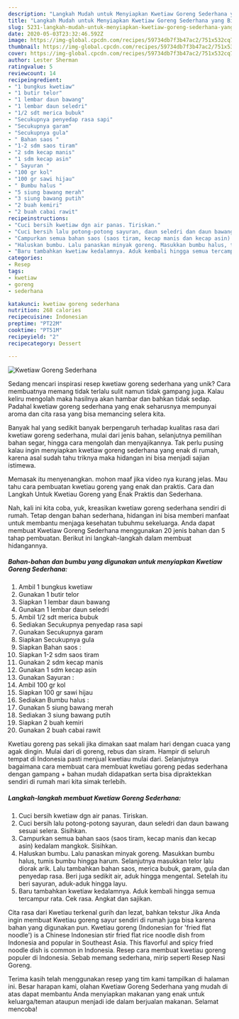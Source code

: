 ```yaml
---
description: "Langkah Mudah untuk Menyiapkan Kwetiaw Goreng Sederhana yang Bisa Manjain Lidah"
title: "Langkah Mudah untuk Menyiapkan Kwetiaw Goreng Sederhana yang Bisa Manjain Lidah"
slug: 5231-langkah-mudah-untuk-menyiapkan-kwetiaw-goreng-sederhana-yang-bisa-manjain-lidah
date: 2020-05-03T23:32:46.592Z
image: https://img-global.cpcdn.com/recipes/59734db7f3b47ac2/751x532cq70/kwetiaw-goreng-sederhana-foto-resep-utama.jpg
thumbnail: https://img-global.cpcdn.com/recipes/59734db7f3b47ac2/751x532cq70/kwetiaw-goreng-sederhana-foto-resep-utama.jpg
cover: https://img-global.cpcdn.com/recipes/59734db7f3b47ac2/751x532cq70/kwetiaw-goreng-sederhana-foto-resep-utama.jpg
author: Lester Sherman
ratingvalue: 5
reviewcount: 14
recipeingredient:
- "1 bungkus kwetiaw"
- "1 butir telor"
- "1 lembar daun bawang"
- "1 lembar daun seledri"
- "1/2 sdt merica bubuk"
- "Secukupnya penyedap rasa sapi"
- "Secukupnya garam"
- "Secukupnya gula"
- " Bahan saos "
- "1-2 sdm saos tiram"
- "2 sdm kecap manis"
- "1 sdm kecap asin"
- " Sayuran "
- "100 gr kol"
- "100 gr sawi hijau"
- " Bumbu halus "
- "5 siung bawang merah"
- "3 siung bawang putih"
- "2 buah kemiri"
- "2 buah cabai rawit"
recipeinstructions:
- "Cuci bersih kwetiaw dgn air panas. Tiriskan."
- "Cuci bersih lalu potong-potong sayuran, daun seledri dan daun bawang sesuai selera. Sisihkan."
- "Campurkan semua bahan saos (saos tiram, kecap manis dan kecap asin) kedalam mangkok. Sisihkan."
- "Haluskan bumbu. Lalu panaskan minyak goreng. Masukkan bumbu halus, tumis bumbu hingga harum. Selanjutnya masukkan telor lalu diorak arik. Lalu tambahkan bahan saos, merica bubuk, garam, gula dan penyedap rasa. Beri juga sedikit air, aduk hingga mengental. Setelah itu beri sayuran, aduk-aduk hingga layu."
- "Baru tambahkan kwetiaw kedalamnya. Aduk kembali hingga semua tercampur rata. Cek rasa. Angkat dan sajikan."
categories:
- Resep
tags:
- kwetiaw
- goreng
- sederhana

katakunci: kwetiaw goreng sederhana 
nutrition: 268 calories
recipecuisine: Indonesian
preptime: "PT22M"
cooktime: "PT51M"
recipeyield: "2"
recipecategory: Dessert

---
```



![Kwetiaw Goreng Sederhana](https://img-global.cpcdn.com/recipes/59734db7f3b47ac2/751x532cq70/kwetiaw-goreng-sederhana-foto-resep-utama.jpg)

Sedang mencari inspirasi resep kwetiaw goreng sederhana yang unik? Cara membuatnya memang tidak terlalu sulit namun tidak gampang juga. Kalau keliru mengolah maka hasilnya akan hambar dan bahkan tidak sedap. Padahal kwetiaw goreng sederhana yang enak seharusnya mempunyai aroma dan cita rasa yang bisa memancing selera kita.

Banyak hal yang sedikit banyak berpengaruh terhadap kualitas rasa dari kwetiaw goreng sederhana, mulai dari jenis bahan, selanjutnya pemilihan bahan segar, hingga cara mengolah dan menyajikannya. Tak perlu pusing kalau ingin menyiapkan kwetiaw goreng sederhana yang enak di rumah, karena asal sudah tahu triknya maka hidangan ini bisa menjadi sajian istimewa.

Memasak itu menyenangkan. mohon maaf jika video nya kurang jelas. Mau tahu cara pembuatan kwetiau goreng yang enak dan praktis. Cara dan Langkah Untuk Kwetiau Goreng yang Enak Praktis dan Sederhana.


Nah, kali ini kita coba, yuk, kreasikan kwetiaw goreng sederhana sendiri di rumah. Tetap dengan bahan sederhana, hidangan ini bisa memberi manfaat untuk membantu menjaga kesehatan tubuhmu sekeluarga. Anda dapat membuat Kwetiaw Goreng Sederhana menggunakan 20 jenis bahan dan 5 tahap pembuatan. Berikut ini langkah-langkah dalam membuat hidangannya.

<!--inarticleads1-->

##### Bahan-bahan dan bumbu yang digunakan untuk menyiapkan Kwetiaw Goreng Sederhana:

1. Ambil 1 bungkus kwetiaw
1. Gunakan 1 butir telor
1. Siapkan 1 lembar daun bawang
1. Gunakan 1 lembar daun seledri
1. Ambil 1/2 sdt merica bubuk
1. Sediakan Secukupnya penyedap rasa sapi
1. Gunakan Secukupnya garam
1. Siapkan Secukupnya gula
1. Siapkan  Bahan saos :
1. Siapkan 1-2 sdm saos tiram
1. Gunakan 2 sdm kecap manis
1. Gunakan 1 sdm kecap asin
1. Gunakan  Sayuran :
1. Ambil 100 gr kol
1. Siapkan 100 gr sawi hijau
1. Sediakan  Bumbu halus :
1. Gunakan 5 siung bawang merah
1. Sediakan 3 siung bawang putih
1. Siapkan 2 buah kemiri
1. Gunakan 2 buah cabai rawit


Kwetiau goreng pas sekali jika dimakan saat malam hari dengan cuaca yang agak dingin. Mulai dari di goreng, rebus dan siram. Hampir di seluruh tempat di Indonesia pasti menjual kwetiau mulai dari. Selanjutnya bagaimana cara membuat cara membuat kwetiau goreng pedas sederhana dengan gampang + bahan mudah didapatkan serta bisa dipraktekkan sendiri di rumah mari kita simak terlebih. 

<!--inarticleads2-->

##### Langkah-langkah membuat Kwetiaw Goreng Sederhana:

1. Cuci bersih kwetiaw dgn air panas. Tiriskan.
1. Cuci bersih lalu potong-potong sayuran, daun seledri dan daun bawang sesuai selera. Sisihkan.
1. Campurkan semua bahan saos (saos tiram, kecap manis dan kecap asin) kedalam mangkok. Sisihkan.
1. Haluskan bumbu. Lalu panaskan minyak goreng. Masukkan bumbu halus, tumis bumbu hingga harum. Selanjutnya masukkan telor lalu diorak arik. Lalu tambahkan bahan saos, merica bubuk, garam, gula dan penyedap rasa. Beri juga sedikit air, aduk hingga mengental. Setelah itu beri sayuran, aduk-aduk hingga layu.
1. Baru tambahkan kwetiaw kedalamnya. Aduk kembali hingga semua tercampur rata. Cek rasa. Angkat dan sajikan.


Cita rasa dari Kwetiau terkenal gurih dan lezat, bahkan tekstur Jika Anda ingin membuat Kwetiau goreng sayur sendiri di rumah juga bisa karena bahan yang digunakan pun. Kwetiau goreng (Indonesian for &#39;fried flat noodle&#39;) is a Chinese Indonesian stir fried flat rice noodle dish from Indonesia and popular in Southeast Asia. This flavorful and spicy fried noodle dish is common in Indonesia. Resep cara membuat kwetiau goreng populer di Indonesia. Sebab memang sederhana, mirip seperti Resep Nasi Goreng. 

Terima kasih telah menggunakan resep yang tim kami tampilkan di halaman ini. Besar harapan kami, olahan Kwetiaw Goreng Sederhana yang mudah di atas dapat membantu Anda menyiapkan makanan yang enak untuk keluarga/teman ataupun menjadi ide dalam berjualan makanan. Selamat mencoba!
